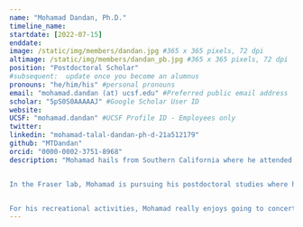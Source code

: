 ```yaml
---
name: "Mohamad Dandan, Ph.D."
timeline_name:
startdate: [2022-07-15]
enddate:
image: /static/img/members/dandan.jpg #365 x 365 pixels, 72 dpi
altimage: /static/img/members/dandan_pb.jpg #365 x 365 pixels, 72 dpi
position: "Postdoctoral Scholar"
#subsequent:  update once you become an alumnus
pronouns: "he/him/his" #personal pronouns
email: "mohamad.dandan (at) ucsf.edu" #Preferred public email address
scholar: "5pS0S0AAAAAJ" #Google Scholar User ID
website:
UCSF: "mohamad.dandan" #UCSF Profile ID - Employees only
twitter:
linkedin: "mohamad-talal-dandan-ph-d-21a512179"
github: "MTDandan"
orcid: "0000-0002-3751-8968"
description: "Mohamad hails from Southern California where he attended UC Irvine to pursue his B.S. in Biochemistry and Molecular Biology. Here, he researched fruit flies, bacteria and viruses. For his Ph.D. studies in Metabolic Biology, he trained under [Dr. Marc Hellerstein](http://www.hellersteinlab.berkeley.edu/) at UC Berkeley on stable isotope methods and technology combined with mass spectrometry to investigate the fluxes of metabolic pathways in human health and disease.


In the Fraser lab, Mohamad is pursuing his postdoctoral studies where he will emerge in biophysics and structural biology to study ribosomal structures of M. tuberculosis using Cryo-EM.


For his recreational activities, Mohamad really enjoys going to concerts with his wife and playing guitar."
---
```

